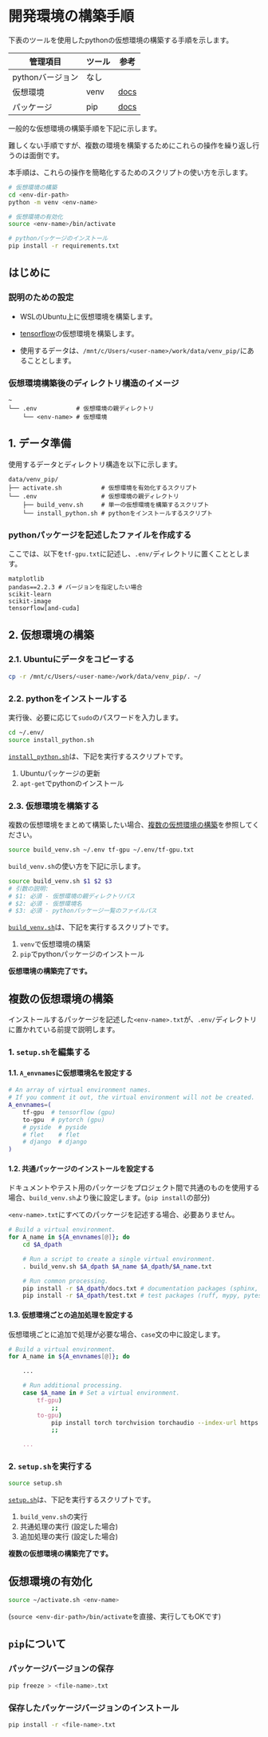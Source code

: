 <!--
    pythonの仮想環境を構築する手順を示す。
 -->

# 開発環境の構築手順

下表のツールを使用したpythonの仮想環境の構築する手順を示します。

|管理項目          |ツール    |参考           |
| ---------------- | -------- | ------------- |
|pythonバージョン  |なし      |               |
|仮想環境          |venv      |[docs][venv]   |
|パッケージ        |pip       |[docs][pip]    |

[venv]: https://docs.python.org/ja/3/library/venv.html
[pip]: https://pip.pypa.io/en/stable/

一般的な仮想環境の構築手順を下記に示します。

難しくない手順ですが、複数の環境を構築するためにこれらの操作を繰り返し行うのは面倒です。

本手順は、これらの操作を簡略化するためのスクリプトの使い方を示します。

``` bash
# 仮想環境の構築
cd <env-dir-path>
python -m venv <env-name>

# 仮想環境の有効化
source <env-name>/bin/activate

# pythonパッケージのインストール
pip install -r requirements.txt
```

## はじめに

### 説明のための設定

* WSLのUbuntu上に仮想環境を構築します。

* [tensorflow](https://www.tensorflow.org/)の仮想環境を構築します。

* 使用するデータは、`/mnt/c/Users/<user-name>/work/data/venv_pip/`にあることとします。

### 仮想環境構築後のディレクトリ構造のイメージ

``` none
~
└── .env           # 仮想環境の親ディレクトリ
    └── <env-name> # 仮想環境
```

## 1. データ準備

使用するデータとディレクトリ構造を以下に示します。

``` none
data/venv_pip/
├── activate.sh           # 仮想環境を有効化するスクリプト
└── .env                  # 仮想環境の親ディレクトリ
    ├── build_venv.sh     # 単一の仮想環境を構築するスクリプト
    └── install_python.sh # pythonをインストールするスクリプト
```

### pythonパッケージを記述したファイルを作成する

ここでは、以下を`tf-gpu.txt`に記述し、`.env/`ディレクトリに置くこととします。

``` none
matplotlib
pandas==2.2.3 # バージョンを指定したい場合
scikit-learn
scikit-image
tensorflow[and-cuda]
```

## 2. 仮想環境の構築

### 2.1. Ubuntuにデータをコピーする

``` bash
cp -r /mnt/c/Users/<user-name>/work/data/venv_pip/. ~/
```

### 2.2. pythonをインストールする

実行後、必要に応じて`sudo`のパスワードを入力します。

``` bash
cd ~/.env/
source install_python.sh
```

[`install_python.sh`](../data/venv_pip/.env/install_python.sh)は、下記を実行するスクリプトです。

1. Ubuntuパッケージの更新
1. `apt-get`でpythonのインストール

### 2.3. 仮想環境を構築する

複数の仮想環境をまとめて構築したい場合、[複数の仮想環境の構築](#複数の仮想環境の構築)を参照してください。

``` bash
source build_venv.sh ~/.env tf-gpu ~/.env/tf-gpu.txt
```

`build_venv.sh`の使い方を下記に示します。

``` bash
source build_venv.sh $1 $2 $3
# 引数の説明:
# $1: 必須 - 仮想環境の親ディレクトリパス
# $2: 必須 - 仮想環境名
# $3: 必須 - pythonパッケージ一覧のファイルパス
```

[`build_venv.sh`](../data/venv_pip/.env/build_venv.sh)は、下記を実行するスクリプトです。

1. `venv`で仮想環境の構築
1. `pip`でpythonパッケージのインストール

**仮想環境の構築完了です。**

## 複数の仮想環境の構築

インストールするパッケージを記述した`<env-name>.txt`が、`.env/`ディレクトリに置かれている前提で説明します。

### 1. `setup.sh`を編集する

#### 1.1. `A_envnames`に仮想環境名を設定する

``` bash
# An array of virtual environment names.
# If you comment it out, the virtual environment will not be created.
A_envnames=(
    tf-gpu  # tensorflow (gpu)
    to-gpu  # pytorch (gpu)
    # pyside  # pyside
    # flet    # flet
    # django  # django
)
```

#### 1.2. 共通パッケージのインストールを設定する

ドキュメントやテスト用のパッケージをプロジェクト間で共通のものを使用する場合、`build_venv.sh`より後に設定します。(`pip install`の部分)

`<env-name>.txt`にすべてのパッケージを記述する場合、必要ありません。

``` bash
# Build a virtual environment.
for A_name in ${A_envnames[@]}; do
    cd $A_dpath

    # Run a script to create a single virtual environment.
    . build_venv.sh $A_dpath $A_name $A_dpath/$A_name.txt

    # Run common processing.
    pip install -r $A_dpath/docs.txt # documentation packages (sphinx, etc.)
    pip install -r $A_dpath/test.txt # test packages (ruff, mypy, pytest, etc.)
```

#### 1.3. 仮想環境ごとの追加処理を設定する

仮想環境ごとに追加で処理が必要な場合、`case`文の中に設定します。

``` bash
# Build a virtual environment.
for A_name in ${A_envnames[@]}; do

    ...

    # Run additional processing.
    case $A_name in # Set a virtual environment.
        tf-gpu)
            ;;
        to-gpu)
            pip install torch torchvision torchaudio --index-url https://download.pytorch.org/whl/cu118
            ;;

    ...
```

### 2. `setup.sh`を実行する

``` bash
source setup.sh
```

[`setup.sh`](../data/venv_pip/.env/setup.sh)は、下記を実行するスクリプトです。

1. `build_venv.sh`の実行
1. 共通処理の実行 (設定した場合)
1. 追加処理の実行 (設定した場合)

**複数の仮想環境の構築完了です。**

## 仮想環境の有効化

``` bash
source ~/activate.sh <env-name>
```

(`source <env-dir-path>/bin/activate`を直接、実行してもOKです)

## `pip`について

### パッケージバージョンの保存

``` bash
pip freeze > <file-name>.txt
```

### 保存したパッケージバージョンのインストール

``` bash
pip install -r <file-name>.txt
```
